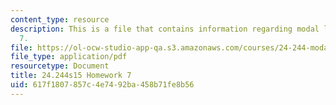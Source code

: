 ```yaml
---
content_type: resource
description: This is a file that contains information regarding modal logic homework
  7.
file: https://ol-ocw-studio-app-qa.s3.amazonaws.com/courses/24-244-modal-logic-spring-2015/617f1807857c4e7492ba458b71fe8b56_MIT24_244S15_Homework7.pdf
file_type: application/pdf
resourcetype: Document
title: 24.244s15 Homework 7
uid: 617f1807-857c-4e74-92ba-458b71fe8b56
---
```

